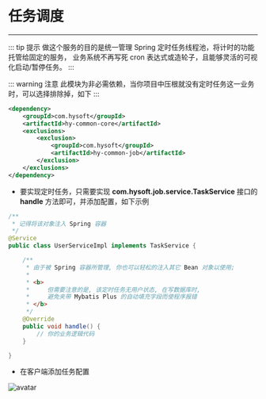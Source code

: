 # 任务调度

---

::: tip 提示
做这个服务的目的是统一管理 Spring 定时任务线程池，将计时的功能托管给固定的服务， 业务系统不再写死 cron 表达式或造轮子，且能够灵活的可视化启动/暂停任务。
:::

::: warning 注意
此模块为非必需依赖，当你项目中压根就没有定时任务这一业务时，可以选择排除掉，如下
:::

~~~Xml
<dependency>
    <groupId>com.hysoft</groupId>
    <artifactId>hy-common-core</artifactId>
    <exclusions>
        <exclusion>
            <groupId>com.hysoft</groupId>
            <artifactId>hy-common-job</artifactId>
        </exclusion>
    </exclusions>
</dependency>
~~~

+ 要实现定时任务，只需要实现 **com.hysoft.job.service.TaskService** 接口的 **handle** 方法即可，并添加配置，如下示例

~~~Java
/**
 * 记得将该对象注入 Spring 容器
 */
@Service
public class UserServiceImpl implements TaskService {

    /**
     * 由于被 Spring 容器所管理, 你也可以轻松的注入其它 Bean 对象以使用;
     *
     * <b>
     *     但需要注意的是, 该定时任务无用户状态, 在写数据库时,
     *     避免夹带 Mybatis Plus 的自动填充字段而使程序报错
     * </b>
     */
    @Override
    public void handle() {
        // 你的业务逻辑代码
    }

}
~~~

+ 在客户端添加任务配置

![avatar](/assets/img/hy-task.png)